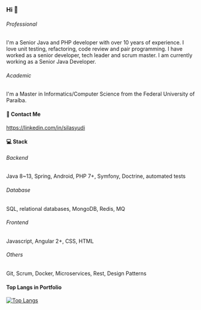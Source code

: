 ### Hi 👋

###### Professional

I'm a Senior Java and PHP developer with over 10 years of experience. I love unit testing, refactoring, code review and pair programming. I have worked as a senior developer, tech leader and scrum master. I am currently working as a Senior Java Developer. 

###### Academic

I'm a Master in Informatics/Computer Science from the Federal University of Paraíba.

#### :incoming_envelope: Contact Me
https://linkedin.com/in/silasyudi

#### :computer: Stack

###### Backend
Java 8~13, Spring, Android, PHP 7+, Symfony, Doctrine, automated tests

###### Database
SQL, relational databases, MongoDB, Redis, MQ

###### Frontend
Javascript, Angular 2+, CSS, HTML

###### Others
Git, Scrum, Docker, Microservices, Rest, Design Patterns

#### Top Langs in Portfolio

[![Top Langs](https://github-readme-stats.vercel.app/api/top-langs/?username=silasyudi&langs_count=10&layout=compact)](https://github.com/silasyudi)
